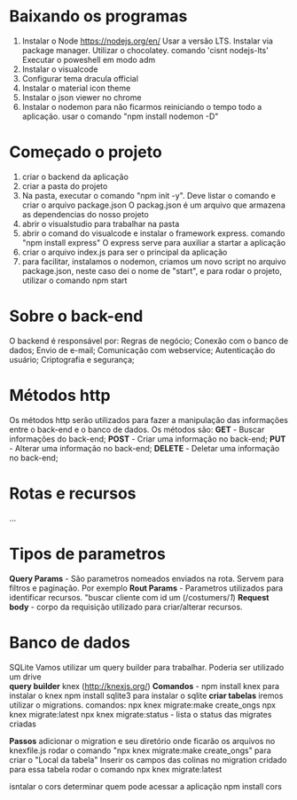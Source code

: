 # Baixando os programas
1) Instalar o Node
	https://nodejs.org/en/
	Usar a versão LTS. Instalar via package manager. Utilizar o chocolatey. comando 'cisnt nodejs-lts'
	Executar o poweshell em modo adm
2) Instalar o visualcode
3) Configurar tema dracula official 
4) Instalar o material icon theme
5) Instalar o json viewer no chrome
6) Instalar o nodemon para não ficarmos reiniciando o tempo todo a aplicação. usar o comando "npm install nodemon -D"

# Começado o projeto
1) criar o backend da aplicação 
2) criar a pasta do projeto
3) Na pasta, executar o comando "npm init -y". Deve listar o comando e criar o arquivo package.json
O packag.json é um arquivo que armazena as dependencias do nosso projeto 
4) abrir o visualstudio para trabalhar na pasta
5) abrir o comand do visualcode e instalar o framework express. comando "npm install express"
O express serve para auxiliar a startar a aplicação
6) criar o arquivo index.js para ser o principal da aplicação
7) para facilitar, instalamos o nodemon, criamos um novo script no arquivo package.json, neste caso dei o nome de "start", e para rodar o projeto, utilizar o comando npm start

# Sobre o back-end
O backend é responsável por:
 Regras de negócio;
 Conexão com o banco de dados;
 Envio de e-mail;
 Comunicação com webservice;
 Autenticação do usuário;
 Criptografia e segurança;

# Métodos http
Os métodos http serão utilizados para fazer a manipulação das informações entre o back-end e o banco de dados. Os métodos são:
**GET** - Buscar informações do back-end;
**POST** - Criar uma informação no back-end; 
**PUT** - Alterar uma informação no back-end;
**DELETE** - Deletar uma informação no back-end;

# Rotas e recursos
...


# Tipos de parametros
**Query Params** - São parametros nomeados enviados na rota. Servem para filtros e paginação. Por exemplo
**Rout Params** - Parametros utilizados para identificar recursos. "buscar cliente com id um (/costumers/*1*)
**Request body** - corpo da requisição utilizado para criar/alterar recursos.

# Banco de dados
SQLite
Vamos utilizar um query builder para trabalhar. Poderia ser utilizado um drive	
**query builder** knex (http://knexjs.org/)
**Comandos** - 	npm install knex para instalar o knex
				npm install sqlite3 para instalar o sqlite
**criar tabelas** iremos utilizar o migrations.
	comandos: npx knex migrate:make create_ongs
			  npx knex migrate:latest
			  npx knex migrate:status - lista o status das migrates criadas


**Passos** 
	adicionar o migration e seu diretório onde ficarão os arquivos no knexfile.js
	rodar o comando "npx knex migrate:make create_ongs" para criar o "Local da tabela"
	Inserir os campos das colinas no migration cridado para essa tabela
	rodar o comando npx knex migrate:latest 

isntalar o cors
determinar quem pode acessar a aplicação
npm install cors